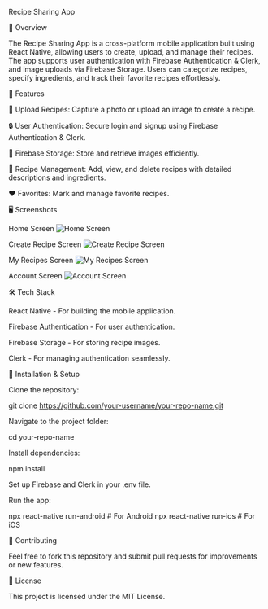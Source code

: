 Recipe Sharing App

📌 Overview

The Recipe Sharing App is a cross-platform mobile application built using React Native, allowing users to create, upload, and manage their recipes. The app supports user authentication with Firebase Authentication & Clerk, and image uploads via Firebase Storage. Users can categorize recipes, specify ingredients, and track their favorite recipes effortlessly.

🚀 Features

📸 Upload Recipes: Capture a photo or upload an image to create a recipe.

🔒 User Authentication: Secure login and signup using Firebase Authentication & Clerk.

📂 Firebase Storage: Store and retrieve images efficiently.

📑 Recipe Management: Add, view, and delete recipes with detailed descriptions and ingredients.

❤️ Favorites: Mark and manage favorite recipes.

🖥️ Screenshots

Home Screen
![Home Screen](images/HomeScreen.jpg)


Create Recipe Screen
![Create Recipe Screen](images/CreateRecipeScreen.jpg)


My Recipes Screen
![My Recipes Screen](images/MyRecipeScreen.jpg)


Account Screen
![Account Screen](images/AccountScreen.jpg)



🛠️ Tech Stack

React Native - For building the mobile application.

Firebase Authentication - For user authentication.

Firebase Storage - For storing recipe images.

Clerk - For managing authentication seamlessly.

🔧 Installation & Setup

Clone the repository:

git clone https://github.com/your-username/your-repo-name.git

Navigate to the project folder:

cd your-repo-name

Install dependencies:

npm install

Set up Firebase and Clerk in your .env file.

Run the app:

npx react-native run-android  # For Android
npx react-native run-ios      # For iOS

🤝 Contributing

Feel free to fork this repository and submit pull requests for improvements or new features.

📜 License

This project is licensed under the MIT License.

